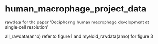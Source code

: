 # human_macrophage_project_data
rawdata for the paper 'Deciphering human macrophage development at single-cell resolution'

all_rawdata(anno) refer to figure 1 and myeloid_rawdata(anno) for figure 3
